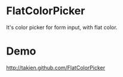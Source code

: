 FlatColorPicker
===============

It's color picker for form input, with flat color.

Demo
===
http://takien.github.com/FlatColorPicker
